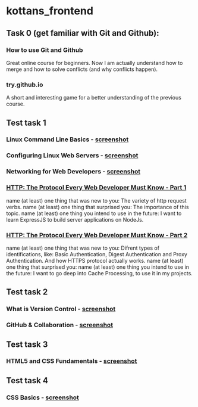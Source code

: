 # kottans_frontend

## Task 0 (get familiar with Git and Github):

### How to use Git and Github
Great online course for beginners. Now I am actually understand how to merge and how to solve conflicts (and why conflicts happen).

### try.github.io
A short and interesting game for a better understanding of the previous course.

## Test task 1

### Linux Command Line Basics - [screenshot](https://raw.githubusercontent.com/iammiro/kottans_frontend/master/task_1/shell.png)

### Configuring Linux Web Servers - [screenshot](https://raw.githubusercontent.com/iammiro/kottans_frontend/master/task_1/conf_web_server.png)

### Networking for Web Developers - [screenshot](https://raw.githubusercontent.com/iammiro/kottans_frontend/master/task_1/networking_for-web_developers.png)

### [HTTP: The Protocol Every Web Developer Must Know - Part 1](https://code.tutsplus.com/tutorials/http-the-protocol-every-web-developer-must-know-part-1--net-31177)
name (at least) one thing that was new to you: The variety of http request verbs.
name (at least) one thing that surprised you: The importance of this topic.
name (at least) one thing you intend to use in the future: I want to learn ExpressJS to build server applications on NodeJs.

### [HTTP: The Protocol Every Web Developer Must Know - Part 2](https://code.tutsplus.com/tutorials/http-the-protocol-every-web-developer-must-know-part-2--net-31155)
name (at least) one thing that was new to you: Difrent types of identifications, like: Basic Authentication, Digest Authentication and
Proxy Authentication. And how HTTPS protocol actually works.
name (at least) one thing that surprised you: 
name (at least) one thing you intend to use in the future: I want to go deep into Cache Processing, to use it in my projects.

## Test task 2

### What is Version Control - [screenshot](https://raw.githubusercontent.com/iammiro/kottans_frontend/master/task_2/Version_Control_with_Git.png)

### GitHub & Collaboration - [screenshot](https://raw.githubusercontent.com/iammiro/kottans_frontend/master/task_2/GitHub_Collaboration.png)

## Test task 3

### HTML5 and CSS Fundamentals - [screenshot](https://raw.githubusercontent.com/iammiro/kottans_frontend/master/task_3/HTML5.0x.png)

## Test task 4

### CSS Basics - [screenshot](https://raw.githubusercontent.com/iammiro/kottans_frontend/master/task_4/CSS.0x.png)